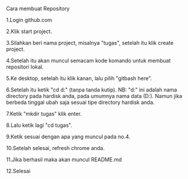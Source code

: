 Cara membuat Repository

1.Login github.com

2.Klik start project.

3.Silahkan beri nama project, misalnya "tugas", setelah itu klik create project.

4.Setelah itu akan muncul semacam kode komando untuk membuat repositori lokal.

5.Ke desktop, setelah itu klik kanan, lalu pilih "gitbash here".

6.Setelah itu ketik "cd d:" (tanpa tanda kutip). NB: "d:" ini adalah nama directory pada hardisk anda, pada umumnya nama data (D:). Namun jika berbeda tinggal ubah saja sesuai tipe directory hardisk anda.

7.Ketik "mkdir tugas" klik enter.

8.Lalu ketik lagi "cd tugas".

9.Ketik sesuai dengan apa yang muncul pada no.4.

10.Setelah selesai, refresh chrome anda.

11.Jika berhasil maka akan muncul README.md

12.Selesai
